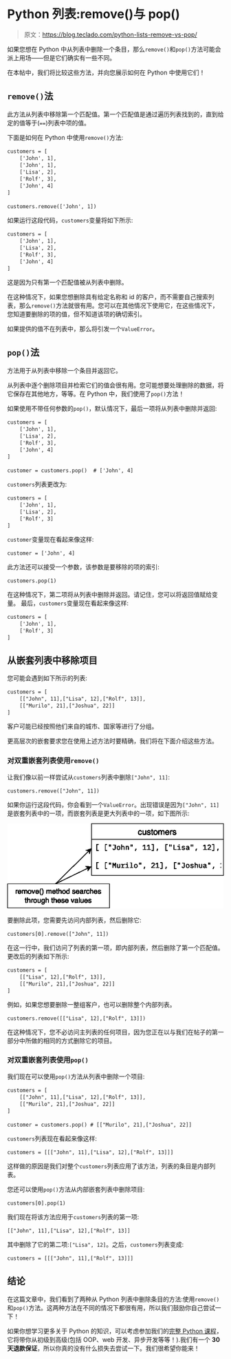 # Python 列表:remove()与 pop()

> 原文：<https://blog.teclado.com/python-lists-remove-vs-pop/>

如果您想在 Python 中从列表中删除一个条目，那么`remove()`和`pop()`方法可能会派上用场——但是它们确实有一些不同。

在本帖中，我们将比较这些方法，并向您展示如何在 Python 中使用它们！

## `remove()`法

此方法从列表中移除第一个匹配值。第一个匹配值是通过遍历列表找到的，直到给定的值等于(`==`)列表中项的值。

下面是如何在 Python 中使用`remove()`方法:

```
customers = [
    ['John', 1],
    ['John', 1],
    ['Lisa', 2],
    ['Rolf', 3],
    ['John', 4]
]

customers.remove(['John', 1]) 
```

如果运行这段代码，`customers`变量将如下所示:

```
customers = [
    ['John', 1],
    ['Lisa', 2],
    ['Rolf', 3],
    ['John', 4]
] 
```

这是因为只有第一个匹配值被从列表中删除。

在这种情况下，如果您想删除具有给定名称和 id 的客户，而不需要自己搜索列表，那么`remove()`方法就很有用。您可以在其他情况下使用它，在这些情况下，您知道要删除的项的值，但不知道该项的确切索引。

如果提供的值不在列表中，那么将引发一个`ValueError`。

## `pop()`法

方法用于从列表中移除一个条目并返回它。

从列表中逐个删除项目并检索它们的值会很有用。您可能想要处理删除的数据，将它保存在其他地方，等等。在 Python 中，我们使用了`pop()`方法！

如果使用不带任何参数的`pop()`，默认情况下，最后一项将从列表中删除并返回:

```
customers = [
    ['John', 1],
    ['Lisa', 2],
    ['Rolf', 3],
    ['John', 4]
]

customer = customers.pop()  # ['John', 4] 
```

`customers`列表更改为:

```
customers = [
    ['John', 1],
    ['Lisa', 2],
    ['Rolf', 3]
] 
```

`customer`变量现在看起来像这样:

```
customer = ['John', 4] 
```

此方法还可以接受一个参数，该参数是要移除的项的索引:

```
customers.pop(1) 
```

在这种情况下，第二项将从列表中删除并返回。请记住，您可以将返回值赋给变量。
最后，`customers`变量现在看起来像这样:

```
customers = [
    ['John', 1],
    ['Rolf', 3]
] 
```

## 从嵌套列表中移除项目

您可能会遇到如下所示的列表:

```
customers = [
    [["John", 11],["Lisa", 12],["Rolf", 13]],
    [["Murilo", 21],["Joshua", 22]]
] 
```

客户可能已经按照他们来自的城市、国家等进行了分组。

更高层次的嵌套要求您在使用上述方法时要精确，我们将在下面介绍这些方法。

### 对双重嵌套列表使用`remove()`

让我们像以前一样尝试从`customers`列表中删除`["John", 11]`:

```
customers.remove(["John", 11]) 
```

如果你运行这段代码，你会看到一个`ValueError`。出现错误是因为`["John", 11]`是嵌套列表中的一项，而嵌套列表是更大列表中的一项，如下图所示:

![Nested list representation](img/a80c7050274ed1dae106172aba37878d.png)

要删除此项，您需要先访问内部列表，然后删除它:

```
customers[0].remove(["John", 11]) 
```

在这一行中，我们访问了列表的第一项，即内部列表，然后删除了第一个匹配值。更改后的列表如下所示:

```
customers = [
    [["Lisa", 12],["Rolf", 13]],
    [["Murilo", 21],["Joshua", 22]]
] 
```

例如，如果您想要删除一整组客户，也可以删除整个内部列表。

```
customers.remove([["Lisa", 12],["Rolf", 13]]) 
```

在这种情况下，您不必访问主列表的任何项目，因为您正在以与我们在帖子的第一部分中所做的相同的方式删除它的项目。

### 对双重嵌套列表使用`pop()`

我们现在可以使用`pop()`方法从列表中删除一个项目:

```
customers = [
    [["John", 11],["Lisa", 12],["Rolf", 13]],
    [["Murilo", 21],["Joshua", 22]]
]

customer = customers.pop() # [["Murilo", 21],["Joshua", 22]] 
```

`customers`列表现在看起来像这样:

```
customers = [[["John", 11],["Lisa", 12],["Rolf", 13]]] 
```

这样做的原因是我们对整个`customers`列表应用了该方法，列表的条目是内部列表。

您还可以使用`pop()`方法从内部嵌套列表中删除项目:

```
customers[0].pop(1) 
```

我们现在将该方法应用于`customers`列表的第一项:

```
[["John", 11],["Lisa", 12],["Rolf", 13]] 
```

其中删除了它的第二项:`["Lisa", 12]`。之后，`customers`列表变成:

```
customers = [[["John", 11],["Rolf", 13]]] 
```

## 结论

在这篇文章中，我们看到了两种从 Python 列表中删除条目的方法:使用`remove()`和`pop()`方法。这两种方法在不同的情况下都很有用，所以我们鼓励你自己尝试一下！

如果你想学习更多关于 Python 的知识，可以考虑参加我们的[完整 Python 课程](https://go.tecla.do/complete-python-sale)，它将带你从初级到高级(包括 OOP、web 开发、异步开发等等！).我们有一个 **30 天退款保证**，所以你真的没有什么损失去尝试一下。我们很希望你能来！